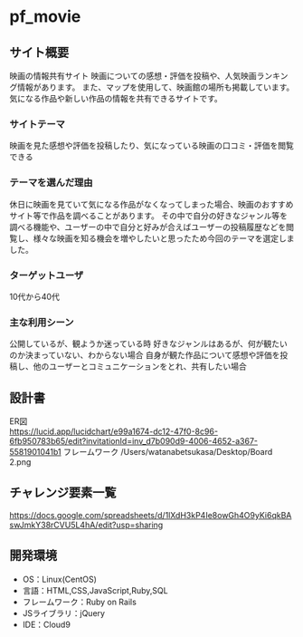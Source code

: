 # pf_movie

## サイト概要
映画の情報共有サイト
映画についての感想・評価を投稿や、人気映画ランキング情報があります。
また、マップを使用して、映画館の場所も掲載しています。
気になる作品や新しい作品の情報を共有できるサイトです。

### サイトテーマ
映画を見た感想や評価を投稿したり、気になっている映画の口コミ・評価を閲覧できる

### テーマを選んだ理由
休日に映画を見ていて気になる作品がなくなってしまった場合、映画のおすすめサイト等で作品を調べることがあります。
その中で自分の好きなジャンル等を調べる機能や、ユーザーの中で自分と好みが合えばユーザーの投稿履歴などを閲覧し、様々な映画を知る機会を増やしたいと思ったため今回のテーマを選定しました。

### ターゲットユーザ
10代から40代

### 主な利用シーン
公開しているが、観ようか迷っている時
好きなジャンルはあるが、何が観たいのか決まっていない、わからない場合
自身が観た作品について感想や評価を投稿し、他のユーザーとコミュニケーションをとれ、共有したい場合

## 設計書
ER図  
https://lucid.app/lucidchart/e99a1674-dc12-47f0-8c96-6fb950783b65/edit?invitationId=inv_d7b090d9-4006-4652-a367-5581901041b1
フレームワーク
/Users/watanabetsukasa/Desktop/Board 2.png

## チャレンジ要素一覧
https://docs.google.com/spreadsheets/d/1lXdH3kP4Ie8owGh4O9yKi6qkBAswJmkY38rCVU5L4hA/edit?usp=sharing

## 開発環境
- OS：Linux(CentOS)
- 言語：HTML,CSS,JavaScript,Ruby,SQL
- フレームワーク：Ruby on Rails
- JSライブラリ：jQuery
- IDE：Cloud9

